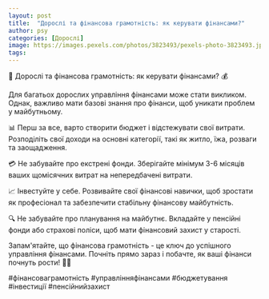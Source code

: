 ```yaml
---
layout: post
title:  "Дорослі та фінансова грамотність: як керувати фінансами?"
author: psy
categories: [Дорослі]
image: https://images.pexels.com/photos/3823493/pexels-photo-3823493.jpeg?auto=compress&cs=tinysrgb&fit=crop&h=627&w=1200
tags: 
---
```


🧠 Дорослі та фінансова грамотність: як керувати фінансами? 💰

Для багатьох дорослих управління фінансами може стати викликом. Однак, важливо мати базові знання про фінанси, щоб уникати проблем у майбутньому.

📊 Перш за все, варто створити бюджет і відстежувати свої витрати. Розподіліть свої доходи на основні категорії, такі як житло, їжа, розваги та заощадження.

💳 Не забувайте про екстрені фонди. Зберігайте мінімум 3-6 місяців ваших щомісячних витрат на непередбачені витрати.

📈 Інвестуйте у себе. Розвивайте свої фінансові навички, щоб зростати як професіонал та забезпечити стабільну фінансову майбутність.

🔍 Не забувайте про планування на майбутнє. Вкладайте у пенсійні фонди або страхові поліси, щоб мати фінансовий захист у старості.

Запам'ятайте, що фінансова грамотність - це ключ до успішного управління фінансами. Почніть прямо зараз і побачте, як ваші фінанси почнуть рости! 💪🌟

#фінансоваграмотність #управлінняфінансами #бюджетування #інвестиції #пенсійнийзахист


